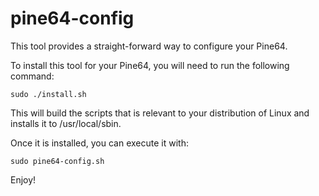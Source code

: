 # pine64-config
This tool provides a straight-forward way to configure your Pine64.

To install this tool for your Pine64, you will need to run the following command:

<code>sudo ./install.sh</code>

This will build the scripts that is relevant to your distribution of Linux and installs it to /usr/local/sbin.

Once it is installed, you can execute it with:

<code>sudo pine64-config.sh</code>

Enjoy!
